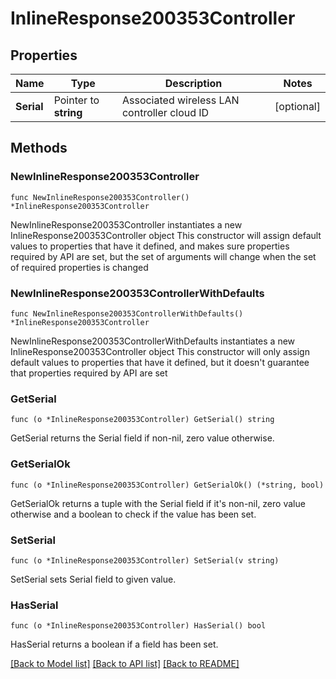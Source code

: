 # InlineResponse200353Controller

## Properties

Name | Type | Description | Notes
------------ | ------------- | ------------- | -------------
**Serial** | Pointer to **string** | Associated wireless LAN controller cloud ID | [optional] 

## Methods

### NewInlineResponse200353Controller

`func NewInlineResponse200353Controller() *InlineResponse200353Controller`

NewInlineResponse200353Controller instantiates a new InlineResponse200353Controller object
This constructor will assign default values to properties that have it defined,
and makes sure properties required by API are set, but the set of arguments
will change when the set of required properties is changed

### NewInlineResponse200353ControllerWithDefaults

`func NewInlineResponse200353ControllerWithDefaults() *InlineResponse200353Controller`

NewInlineResponse200353ControllerWithDefaults instantiates a new InlineResponse200353Controller object
This constructor will only assign default values to properties that have it defined,
but it doesn't guarantee that properties required by API are set

### GetSerial

`func (o *InlineResponse200353Controller) GetSerial() string`

GetSerial returns the Serial field if non-nil, zero value otherwise.

### GetSerialOk

`func (o *InlineResponse200353Controller) GetSerialOk() (*string, bool)`

GetSerialOk returns a tuple with the Serial field if it's non-nil, zero value otherwise
and a boolean to check if the value has been set.

### SetSerial

`func (o *InlineResponse200353Controller) SetSerial(v string)`

SetSerial sets Serial field to given value.

### HasSerial

`func (o *InlineResponse200353Controller) HasSerial() bool`

HasSerial returns a boolean if a field has been set.


[[Back to Model list]](../README.md#documentation-for-models) [[Back to API list]](../README.md#documentation-for-api-endpoints) [[Back to README]](../README.md)


